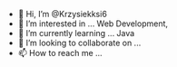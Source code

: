 - 👋 Hi, I’m @Krzysiekksi6
- 👀 I’m interested in ... Web Development, 
- 🌱 I’m currently learning ... Java
- 💞️ I’m looking to collaborate on ...
- 📫 How to reach me ...

<!---
Krzysiekksi6/Krzysiekksi6 is a ✨ special ✨ repository because its `README.md` (this file) appears on your GitHub profile.
You can click the Preview link to take a look at your changes.
--->
